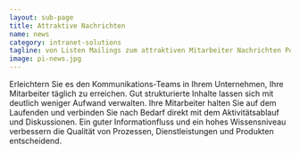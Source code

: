 ```yaml
---
layout: sub-page
title: Attraktive Nachrichten
name: news
category: intranet-solutions
tagline: von Listen Mailings zum attraktiven Mitarbeiter Nachrichten Portal
image: pi-news.jpg
---
```


Erleichtern Sie es den Kommunikations-Teams in Ihrem Unternehmen, Ihre Mitarbeiter täglich zu erreichen. Gut strukturierte Inhalte lassen sich mit deutlich weniger Aufwand verwalten. Ihre Mitarbeiter halten Sie auf dem Laufenden und verbinden Sie nach Bedarf direkt mit dem Aktivitätsablauf und Diskussionen. Ein guter Informationfluss und ein hohes Wissensniveau verbessern die Qualität von Prozessen, Dienstleistungen und Produkten entscheidend.
